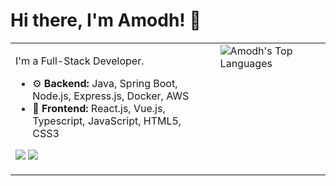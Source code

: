 # Hi there, I'm Amodh! 👋

<table>
  <tr>
    <td valign="top" width="65%">
      <p>I'm a Full-Stack Developer.</p>
      <ul>
        <li>⚙️ <strong>Backend:</strong> Java, Spring Boot, Node.js, Express.js, Docker, AWS</li>
        <li>🎨 <strong>Frontend:</strong> React.js, Vue.js, Typescript, JavaScript, HTML5, CSS3</li>
      </ul>
      <p align="left">
        <a href="https://www.linkedin.com/in/amodhakal/" target="_blank"><img src="https://img.shields.io/badge/LinkedIn-0077B5?style=for-the-badge&logo=linkedin&logoColor=white" /></a>
        <a href="mailto:amodhakal@gmail.com"><img src="https://img.shields.io/badge/Email-D14836?style=for-the-badge&logo=gmail&logoColor=white" /></a>
      </p>
    </td>
    <td valign="top" width="35%">
      <img src="https://github-readme-stats-gamma-bay-69.vercel.app/api/top-langs/?username=amodhakal&langs_count=10&layout=compact&theme=dark" alt="Amodh's Top Languages"/>
    </td>
  </tr>
</table>
